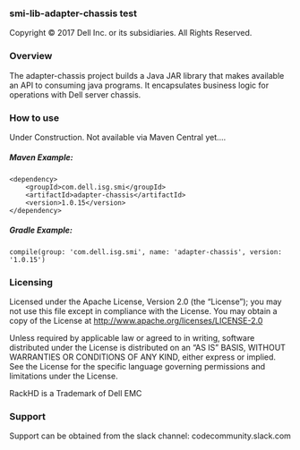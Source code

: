 ### smi-lib-adapter-chassis test

Copyright © 2017 Dell Inc. or its subsidiaries.  All Rights Reserved. 

### Overview
The adapter-chassis project builds a Java JAR library that makes available an API to consuming java programs.  It encapsulates business logic for operations with Dell server chassis.

### How to use
Under Construction. Not available via Maven Central yet....

##### Maven Example:
~~~
<dependency>
    <groupId>com.dell.isg.smi</groupId>
    <artifactId>adapter-chassis</artifactId>
    <version>1.0.15</version>
</dependency>
~~~

##### Gradle Example:
~~~
compile(group: 'com.dell.isg.smi', name: 'adapter-chassis', version: '1.0.15')
~~~

### Licensing

Licensed under the Apache License, Version 2.0 (the “License”); you may not use this file except in compliance with the License. You may obtain a copy of the License at http://www.apache.org/licenses/LICENSE-2.0

Unless required by applicable law or agreed to in writing, software distributed under the License is distributed on an “AS IS” BASIS, WITHOUT WARRANTIES OR CONDITIONS OF ANY KIND, either express or implied. See the License for the specific language governing permissions and limitations under the License.

RackHD is a Trademark of Dell EMC

### Support
Support can be obtained from the slack channel:
codecommunity.slack.com
